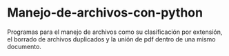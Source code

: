 # Manejo-de-archivos-con-python
Programas para el manejo de archivos como su clasificación por extensión, el borrado de archivos duplicados y la unión de pdf dentro de una mismo documento.
